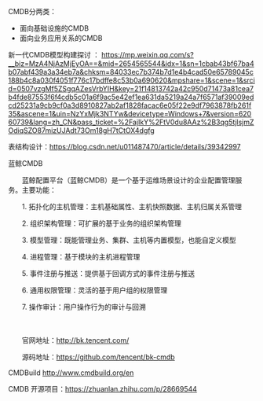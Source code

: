 CMDB分两类：
  * 面向基础设施的CMDB
  * 面向业务应用关系的CMDB

新一代CMDB模型构建探讨 ：
https://mp.weixin.qq.com/s?__biz=MzA4NjAzMjEyOA==&mid=2654565544&idx=1&sn=1cbab43bf67ba4b07abf439a3a34eb7a&chksm=84033ec7b374b7d1e4b4cad50e65789045c188b4c8a030f4051f776c17bdffe8c53b0a690620&mpshare=1&scene=1&srcid=0507vzgMf5ZSgqAZesVrbYIH&key=21f14813742a42c950d71473a81cea7b4fde87553f6f4cdb5c01a6f9ac5e42ef1ea631da5219a24a7f6571af39009edcd25231a9cb9cf0a3d8910827ab2af1828facac6e05f22e9df7963878fb261f35&ascene=1&uin=NzYxMjk3NTYw&devicetype=Windows+7&version=62060739&lang=zh_CN&pass_ticket=%2FajIkY%2FtV0du8AAz%2B3qg5tjlsjmZOdiqSZO87mizUJAdt73Om18gH7tCtOX4dgfg


表结构设计：https://blog.csdn.net/u011487470/article/details/39342997

蓝鲸CMDB

　　蓝鲸配置平台（蓝鲸CMDB）是一个基于运维场景设计的企业配置管理服务。主要功能：

　　1. 拓扑化的主机管理：主机基础属性、主机快照数据、主机归属关系管理

　　2. 组织架构管理：可扩展的基于业务的组织架构管理

　　3. 模型管理：既能管理业务、集群、主机等内置模型，也能自定义模型

　　4. 进程管理：基于模块的主机进程管理

　　5. 事件注册与推送：提供基于回调方式的事件注册与推送

　　6. 通用权限管理：灵活的基于用户组的权限管理

　　7. 操作审计：用户操作行为的审计与回溯

　　

　　官网地址：http://bk.tencent.com/

　　源码地址：https://github.com/tencent/bk-cmdb


CMDBuild
  http://www.cmdbuild.org/en

  CMDB 开源项目：https://zhuanlan.zhihu.com/p/28669544
